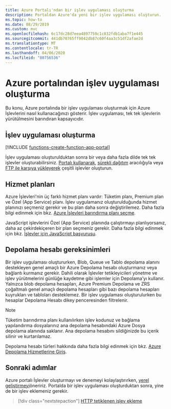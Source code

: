 ```yaml
---
title: Azure Portalı'ndan bir işlev uygulaması oluşturma
description: Portaldan Azure'da yeni bir işlev uygulaması oluşturun.
ms.topic: how-to
ms.date: 08/29/2019
ms.custom: mvc
ms.openlocfilehash: 6c17dc28d7eea4897759c1c832fdb1aba7f1e445
ms.sourcegitcommit: 441db70765ff9042db87c60f4aa3c51df2afae2d
ms.translationtype: MT
ms.contentlocale: tr-TR
ms.lasthandoff: 04/06/2020
ms.locfileid: "80756536"
---
```

# <a name="create-a-function-app-from-the-azure-portal"></a>Azure portalından işlev uygulaması oluşturma

Bu konu, Azure portalında bir işlev uygulaması oluşturmak için Azure İşlevlerini nasıl kullanacağınızı gösterir. İşlev uygulaması, tek tek işlevlerin yürütülmesini barındıran kapsayıcıdır. 

## <a name="create-a-function-app"></a>İşlev uygulaması oluşturma

[!INCLUDE [functions-create-function-app-portal](../../includes/functions-create-function-app-portal.md)]

İşlev uygulaması oluşturulduktan sonra bir veya daha fazla dilde tek tek işlevler oluşturabilirsiniz. [Portalı kullanarak](functions-create-first-azure-function.md#create-function), [sürekli dağıtım](functions-continuous-deployment.md) aracılığıyla veya [FTP ile karşıya yükleyerek](https://github.com/projectkudu/kudu/wiki/Accessing-files-via-ftp) çeşitli işlevler oluşturun.

## <a name="service-plans"></a>Hizmet planları

Azure İşlevleri'nin üç farklı hizmet planı vardır: Tüketim planı, Premium plan ve Özel (App Service) planı. İşlev uygulamanız oluşturulduğunda hizmet planınızı seçmeniz gerekir ve bu plan daha sonra değiştirilemez. Daha fazla bilgi edinmek için bkz. [Azure İşlevleri barındırma planı seçme](functions-scale.md).

JavaScript işlevlerini Özel (App Service) planında çalıştırmayı planlıyorsanız, daha az çekirdekiçeren bir plan seçmeniz gerekir. Daha fazla bilgi edinmek için bkz. [İşlevler için JavaScript başvurusu](functions-reference-node.md#choose-single-vcpu-app-service-plans).

<a name="storage-account-requirements"></a>

## <a name="storage-account-requirements"></a>Depolama hesabı gereksinimleri

Bir işlev uygulaması oluştururken, Blob, Queue ve Tablo depolama alanını destekleyen genel amaçlı bir Azure Depolama hesabı oluşturmanız veya bağlantı kurmanız gerekir. Dahili olarak İşlevler tetikleyicileri yönetme ve işlev yürütmelerini günlüğe kaydetme gibi işlemler için Depolama’yı kullanır. Yalnızca blob depolama hesapları, Azure Premium Depolama ve ZRS çoğaltmalı genel amaçlı depolama hesapları gibi bazı depolama hesapları kuyrukları ve tabloları desteklemez. Bir işlev uygulaması oluşturulurken bu hesaplar Depolama Hesabı dikey penceresinden filtrelenir.

>[!NOTE]
>Tüketim barındırma planı kullanılırken işlev kodunuz ve bağlama yapılandırma dosyalarınız ana depolama hesabındaki Azure Dosya depolama alanında saklanır. Ana depolama hesabını sildiğinizde bu içerik silinir ve kurtarılamaz.

Depolama hesabı türleri hakkında daha fazla bilgi edinmek için bkz. [Azure Depolama Hizmetlerine Giriş](../storage/common/storage-introduction.md#azure-storage-services). 

## <a name="next-steps"></a>Sonraki adımlar

Azure portalı İşlevler oluşturmayı ve denemeyi kolaylaştırırken, [yerel geliştirmeyi](functions-develop-local.md)öneririz. Portalda bir işlev uygulaması oluşturduktan sonra, yine de bir işlev eklemeniz gerekir. 

> [!div class="nextstepaction"]
> [HTTP tetiklenen işlev ekleme](functions-create-first-azure-function.md#create-function)
